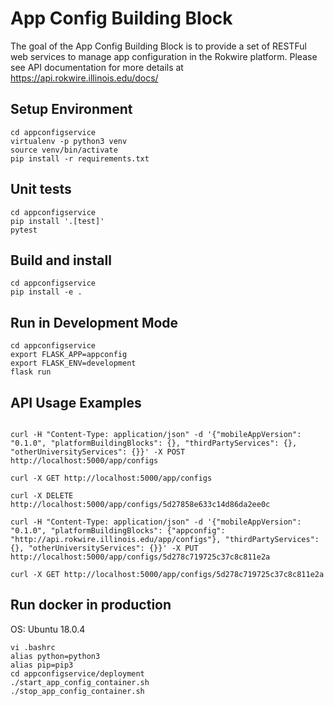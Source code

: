 # App Config Building Block

The goal of the App Config Building Block is to provide a set of RESTFul web services to manage app configuration in the Rokwire platform. 
Please see API documentation for more details at https://api.rokwire.illinois.edu/docs/
                      

## Setup Environment
```
cd appconfigservice
virtualenv -p python3 venv
source venv/bin/activate
pip install -r requirements.txt
```

## Unit tests
```
cd appconfigservice
pip install '.[test]'
pytest
```

## Build and install   
```
cd appconfigservice
pip install -e .
```

## Run in Development Mode
```
cd appconfigservice
export FLASK_APP=appconfig
export FLASK_ENV=development
flask run
```

## API Usage Examples
```

curl -H "Content-Type: application/json" -d '{"mobileAppVersion": "0.1.0", "platformBuildingBlocks": {}, "thirdPartyServices": {}, "otherUniversityServices": {}}' -X POST http://localhost:5000/app/configs   

curl -X GET http://localhost:5000/app/configs 

curl -X DELETE http://localhost:5000/app/configs/5d27858e633c14d86da2ee0c

curl -H "Content-Type: application/json" -d '{"mobileAppVersion": "0.1.0", "platformBuildingBlocks": {"appconfig": "http://api.rokwire.illinois.edu/app/configs"}, "thirdPartyServices": {}, "otherUniversityServices": {}}' -X PUT http://localhost:5000/app/configs/5d278c719725c37c8c811e2a 

curl -X GET http://localhost:5000/app/configs/5d278c719725c37c8c811e2a

```

## Run docker in production

OS: Ubuntu 18.0.4
```
vi .bashrc
alias python=python3
alias pip=pip3
cd appconfigservice/deployment
./start_app_config_container.sh
./stop_app_config_container.sh

```
